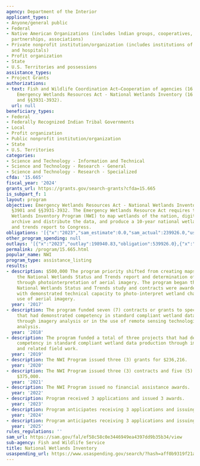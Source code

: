 ```yaml
---
agency: Department of the Interior
applicant_types:
- Anyone/general public
- Federal
- Native American Organizations (includes lndian groups, cooperatives, corporations,
  partnerships, associations)
- Private nonprofit institution/organization (includes institutions of higher education
  and hospitals)
- Profit organization
- State
- U.S. Territories and possessions
assistance_types:
- Project Grants
authorizations:
- text: Fish and Wildlife Coordination Act—Cooperation of agencies (16 U.S.C. §661);
    Emergency Wetlands Resources Act - National Wetlands Inventory (16 U.S.C. §3901
    and §§3931-3932).
  url: null
beneficiary_types:
- Federal
- Federally Recognized Indian Tribal Governments
- Local
- Profit organization
- Public nonprofit institution/organization
- State
- U.S. Territories
categories:
- Science and Technology - Information and Technical
- Science and Technology - Research - General
- Science and Technology - Research - Specialized
cfda: '15.665'
fiscal_year: '2024'
grants_url: https://grants.gov/search-grants?cfda=15.665
is_subpart_f: 1
layout: program
objective: Emergency Wetlands Resources Act - National Wetlands Inventory, 16 U.S.C.
  §3901 and §§3931-3932. The Emergency Wetlands Resource Act requires the National
  Wetlands Inventory Program (NWI) to map wetlands of the nation, digitize the maps,
  archive and distribute the data, and produce a 10-year national wetlands status
  and trends report to Congress.
obligations: '[{"x":"2023","sam_estimate":0.0,"sam_actual":239926.0,"usa_spending_actual":187200.63},{"x":"2024","sam_estimate":0.0,"sam_actual":200000.0,"usa_spending_actual":1017710.0},{"x":"2025","sam_estimate":0.0,"sam_actual":199998.0,"usa_spending_actual":0.0}]'
other_program_spending: null
outlays: '[{"x":"2023","outlay":198940.83,"obligation":539926.0},{"x":"2024","outlay":0.0,"obligation":665710.0},{"x":"2025","outlay":0.0,"obligation":0.0}]'
permalink: /program/15.665.html
popular_name: NWI
program_type: assistance_listing
results:
- description: $500,000 The program priority shifted from creating maps to initiating
    the National Wetlands Status and Trends report and determination of wetland change
    through photointerpretation of aerial imagery. The program began the five year
    National Wetlands Status and Trends study and contracts were awarded to companies
    with demonstrated technical capacity to photo-interpret wetland change through
    use of aerial imagery.
  year: '2017'
- description: The program funded seven (7) contracts or grants to specific cooperators
    that had demonstrated competency in standard compliant wetland data production
    through imagery analysis or in the use of remote sensing technologies for wetland
    analysis.
  year: '2018'
- description: The program funded a total of three projects that had demonstrated
    competency in standard compliant wetland data production through imagery analysis
    and related field work.
  year: '2019'
- description: The NWI Program issued three (3) grants for $236,216.
  year: '2020'
- description: The NWI Program issued three (3) contracts and five (5) grants for
    $375,000.
  year: '2021'
- description: The NWI Program issued no financial assistance awards.
  year: '2022'
- description: Program received 3 applications and issued 3 awards.
  year: '2023'
- description: Program anticipates receiving 3 applications and issuing 3 awards.
  year: '2024'
- description: Program anticipates receiving 3 applications and issuing 3 awards.
  year: '2025'
rules_regulations: ''
sam_url: https://sam.gov/fal/ef58c58c0e3446949ea4397dd9b35b34/view
sub-agency: Fish and Wildlife Service
title: National Wetlands Inventory
usaspending_url: https://www.usaspending.gov/search/?hash=aff0b9319f21a60f4b1451c7153ab19f
---
```

